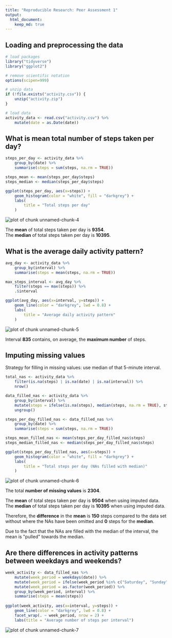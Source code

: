 ```yaml
---
title: "Reproducible Research: Peer Assessment 1"
output: 
  html_document:
    keep_md: true
---
```





## Loading and preprocessing the data


```r
# load packages
library("tidyverse")
library("ggplot2")

# remove scientific notation
options(scipen=999)

# unzip data
if (!file.exists("activity.csv")) {
    unzip("activity.zip")
}

# load data
activity_data <- read.csv("activity.csv") %>% 
    mutate(date = as.Date(date))
```

## What is mean total number of steps taken per day?


```r
steps_per_day <- activity_data %>% 
    group_by(date) %>% 
    summarise(steps = sum(steps, na.rm = TRUE))

steps_mean <- mean(steps_per_day$steps)
steps_median <- median(steps_per_day$steps)

ggplot(steps_per_day, aes(x=steps)) +
    geom_histogram(color = "white", fill = "darkgrey") +
    labs(
        title = "Total steps per day"
    )
```

![plot of chunk unnamed-chunk-4](figure/unnamed-chunk-4-1.png)

The **mean** of total steps taken per day is **9354**.  
The **median** of total steps taken per day is **10395**.

## What is the average daily activity pattern?


```r
avg_day <- activity_data %>% 
    group_by(interval) %>% 
    summarise(steps = mean(steps, na.rm = TRUE))

max_steps_interval <- avg_day %>% 
    filter(steps == max(steps)) %>% 
    .$interval

ggplot(avg_day, aes(x=interval, y=steps)) +
    geom_line(color = "darkgrey", lwd = 0.8) +
    labs(
        title = "Average daily activity pattern"
    )
```

![plot of chunk unnamed-chunk-5](figure/unnamed-chunk-5-1.png)

Interval **835** contains, on average, the **maximum number** of steps.

## Imputing missing values

Strategy for filling in missing values: use median of that 5-minute interval.


```r
total_nas <- activity_data %>% 
    filter(is.na(steps) | is.na(date) | is.na(interval)) %>% 
    nrow()

data_filled_nas <- activity_data %>% 
    group_by(interval) %>% 
    mutate(steps = ifelse(is.na(steps), median(steps, na.rm = TRUE), steps)) %>% 
    ungroup()

steps_per_day_filled_nas <- data_filled_nas %>% 
    group_by(date) %>% 
    summarise(steps = sum(steps, na.rm = TRUE))

steps_mean_filled_nas <- mean(steps_per_day_filled_nas$steps)
steps_median_filled_nas <- median(steps_per_day_filled_nas$steps)

ggplot(steps_per_day_filled_nas, aes(x=steps)) +
    geom_histogram(color = "white", fill = "darkgrey") +
    labs(
        title = "Total steps per day (NAs filled with median)"
    )
```

![plot of chunk unnamed-chunk-6](figure/unnamed-chunk-6-1.png)

The total **number of missing values** is **2304**.  

The **mean** of total steps taken per day is **9504** when using imputed data.  
The **median** of total steps taken per day is **10395** when using imputed data.  

Therefore, the **difference** in the **mean** is **150** steps compared to the data set without where the NAs have been omitted and **0** steps for the **median**.  

Due to the fact that the NAs are filled with the median of the interval, the mean is "pulled" towards the median. 


## Are there differences in activity patterns between weekdays and weekends?


```r
week_activity <- data_filled_nas %>%
    mutate(week_period = weekdays(date)) %>% 
    mutate(week_period = ifelse(week_period %in% c("Saturday", "Sunday"), "weekend", "weekday")) %>% 
    mutate(week_period = as.factor(week_period)) %>% 
    group_by(week_period, interval) %>% 
    summarise(steps = mean(steps))
    
ggplot(week_activity, aes(x=interval, y=steps)) +
    geom_line(color = "darkgrey", lwd = 0.8) +
    facet_wrap(. ~ week_period, nrow = 2) +
    labs(title = "Average number of steps per interval")
```

![plot of chunk unnamed-chunk-7](figure/unnamed-chunk-7-1.png)



